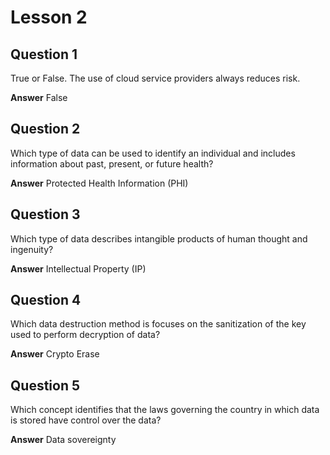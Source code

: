 # Lesson 2

## Question 1
True or False. The use of cloud service providers always reduces risk.

**Answer**
False

## Question 2

Which type of data can be used to identify an individual and includes information about past, present, or future health?

**Answer**
Protected Health Information (PHI)

## Question 3
Which type of data describes intangible products of human thought and ingenuity?

**Answer**
Intellectual Property (IP)

## Question 4
Which data destruction method is focuses on the sanitization of the key used to perform decryption of data?

**Answer**
Crypto Erase

## Question 5
Which concept identifies that the laws governing the country in which data is stored have control over the data?

**Answer**
Data sovereignty